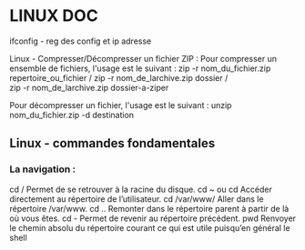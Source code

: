 # LINUX DOC

ifconfig   - reg des  config et ip adresse 

Linux - Compresser/Décompresser un fichier ZIP :
Pour compresser un ensemble de fichiers, l'usage est le suivant : 
zip -r nom_du_fichier.zip repertoire_ou_fichier  /  zip -r nom_de_larchive.zip dossier  /  
zip -r nom_de_larchive.zip dossier-a-ziper

Pour décompresser un fichier, l'usage est le suivant :
unzip nom_du_fichier.zip -d destination


## Linux - commandes fondamentales


### La navigation :

cd / Permet de se retrouver à la racine du disque.
cd ~ ou cd Accéder directement au répertoire de l’utilisateur.
cd /var/www/ Aller dans le répertoire /var/www.
cd .. Remonter dans le répertoire parent à partir de là où vous êtes.
cd - Permet de revenir au répertoire précédent.
pwd Renvoyer le chemin absolu du répertoire courant ce qui est utile puisqu’en général le shell 
